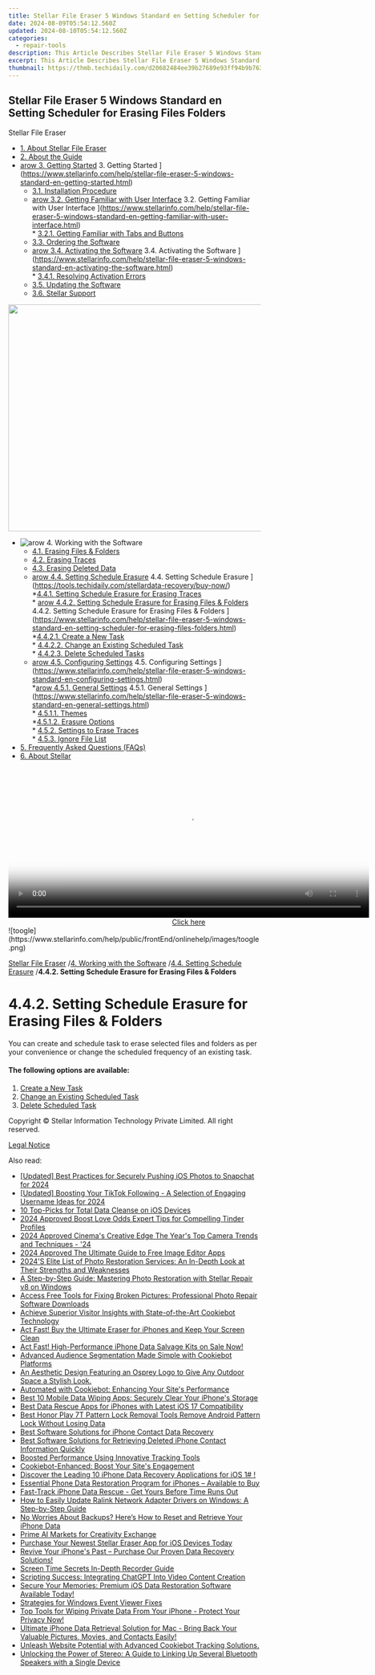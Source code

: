 ```yaml
---
title: Stellar File Eraser 5 Windows Standard en Setting Scheduler for Erasing Files Folders
date: 2024-08-09T05:54:12.560Z
updated: 2024-08-10T05:54:12.560Z
categories:
  - repair-tools
description: This Article Describes Stellar File Eraser 5 Windows Standard en Setting Scheduler for Erasing Files Folders
excerpt: This Article Describes Stellar File Eraser 5 Windows Standard en Setting Scheduler for Erasing Files Folders
thumbnail: https://thmb.techidaily.com/d20682484ee39b27689e93ff94b9b7638592055fcb925a693073d87e930189fb.jpg
---
```


## Stellar File Eraser 5 Windows Standard en Setting Scheduler for Erasing Files Folders

Stellar File Eraser

* [1. About Stellar File Eraser](https://tools.techidaily.com/stellardata-recovery/buy-now/)
* [2. About the Guide](https://tools.techidaily.com/stellardata-recovery/buy-now/)
* [arow 3. Getting Started](https://www.stellarinfo.com/help/public/frontEnd/onlinehelp/images/arow.png) 3\. Getting Started ](https://www.stellarinfo.com/help/stellar-file-eraser-5-windows-standard-en-getting-started.html)  
  * [3.1. Installation Procedure](https://tools.techidaily.com/stellardata-recovery/buy-now/)  
  * [arow 3.2. Getting Familiar with User Interface](https://www.stellarinfo.com/help/public/frontEnd/onlinehelp/images/arow.png) 3.2\. Getting Familiar with User Interface ](https://www.stellarinfo.com/help/stellar-file-eraser-5-windows-standard-en-getting-familiar-with-user-interface.html)  
         * [3.2.1. Getting Familiar with Tabs and Buttons](https://tools.techidaily.com/stellardata-recovery/buy-now/)  
  * [3.3. Ordering the Software](https://tools.techidaily.com/stellardata-recovery/buy-now/)  
  * [arow 3.4. Activating the Software](https://www.stellarinfo.com/help/public/frontEnd/onlinehelp/images/arow.png) 3.4\. Activating the Software ](https://www.stellarinfo.com/help/stellar-file-eraser-5-windows-standard-en-activating-the-software.html)  
         * [3.4.1. Resolving Activation Errors](https://tools.techidaily.com/stellardata-recovery/buy-now/)  
  * [3.5. Updating the Software](https://tools.techidaily.com/stellardata-recovery/buy-now/)  
  * [3.6. Stellar Support](https://tools.techidaily.com/stellardata-recovery/buy-now/)
<!-- affiliate ads begin -->
<a href="https://ukaidot.sjv.io/c/5597632/1793234/19578" target="_top" id="1793234"><img src="//a.impactradius-go.com/display-ad/19578-1793234" border="0" alt="" width="678" height="452"/></a><img height="0" width="0" src="https://imp.pxf.io/i/5597632/1793234/19578" style="position:absolute;visibility:hidden;" border="0" />
<!-- affiliate ads end -->
* ![arow](https://www.stellarinfo.com/help/public/frontEnd/onlinehelp/images/arow.png) 4\. Working with the Software  
  * [4.1. Erasing Files & Folders](https://tools.techidaily.com/stellardata-recovery/buy-now/)  
  * [4.2. Erasing Traces](https://tools.techidaily.com/stellardata-recovery/buy-now/)  
  * [4.3. Erasing Deleted Data](https://tools.techidaily.com/stellardata-recovery/buy-now/)  
  * [arow 4.4. Setting Schedule Erasure](https://www.stellarinfo.com/help/public/frontEnd/onlinehelp/images/arow.png) 4.4\. Setting Schedule Erasure ](https://tools.techidaily.com/stellardata-recovery/buy-now/)  
         *[4.4.1. Setting Schedule Erasure for Erasing Traces](https://tools.techidaily.com/stellardata-recovery/buy-now/)  
         * [arow 4.4.2. Setting Schedule Erasure for Erasing Files & Folders](https://www.stellarinfo.com/help/public/frontEnd/onlinehelp/images/arow.png) 4.4.2\. Setting Schedule Erasure for Erasing Files & Folders ](https://www.stellarinfo.com/help/stellar-file-eraser-5-windows-standard-en-setting-scheduler-for-erasing-files-folders.html)  
                  *[4.4.2.1. Create a New Task](https://tools.techidaily.com/stellardata-recovery/buy-now/)  
                  * [4.4.2.2. Change an Existing Scheduled Task](https://tools.techidaily.com/stellardata-recovery/buy-now/)  
                  * [4.4.2.3. Delete Scheduled Tasks](https://tools.techidaily.com/stellardata-recovery/buy-now/)  
  * [arow 4.5. Configuring Settings](https://www.stellarinfo.com/help/public/frontEnd/onlinehelp/images/arow.png) 4.5\. Configuring Settings ](https://www.stellarinfo.com/help/stellar-file-eraser-5-windows-standard-en-configuring-settings.html)  
         *[arow 4.5.1. General Settings](https://www.stellarinfo.com/help/public/frontEnd/onlinehelp/images/arow.png) 4.5.1\. General Settings ](https://www.stellarinfo.com/help/stellar-file-eraser-5-windows-standard-en-general-settings.html)  
                  * [4.5.1.1. Themes](https://tools.techidaily.com/stellardata-recovery/buy-now/)  
                  *[4.5.1.2. Erasure Options](https://tools.techidaily.com/stellardata-recovery/buy-now/)  
         * [4.5.2. Settings to Erase Traces](https://tools.techidaily.com/stellardata-recovery/buy-now/)  
         * [4.5.3. Ignore File List](https://tools.techidaily.com/stellardata-recovery/buy-now/)
* [5. Frequently Asked Questions (FAQs)](https://www.stellarinfo.com/help/stellar-file-eraser-5-windows-standard-en-frequently-asked-questions-faqs.html)
* [6. About Stellar](https://tools.techidaily.com/stellardata-recovery/buy-now/)

<!-- affiliate ads begin -->
<span id="1993650">
					<video width="720" height="300" style="cursor:pointer"
           poster="//a.impactradius-go.com/display-clicktoplayimage/1993650.jpeg"
           onclick="if(!this.playClicked){this.play();this.setAttribute('controls',true);this.playClicked=true;}">
	   <source src="//a.impactradius-go.com/display-ad/22993-1993650">
	   <img src="//a.impactradius-go.com/display-clicktoplayimage/1993650.jpeg" style="border: none; height: 100%; width: 100%; object-fit: contain">
	</video>
	<div style="width:720px;text-align:center"><a href="javascript:window.open(decodeURIComponent('https%3A%2F%2Fhomestyler.sjv.io%2Fc%2F5597632%2F1993650%2F22993'), '_blank');void(0);">Click here</a></div>
</span>
<img height="0" width="0" src="https://imp.pxf.io/i/5597632/1993650/22993" style="position:absolute;visibility:hidden;" border="0" />
<!-- affiliate ads end -->
![toogle](https://www.stellarinfo.com/help/public/frontEnd/onlinehelp/images/toogle.png)

[Stellar File Eraser](https://tools.techidaily.com/stellardata-recovery/buy-now/) /[4. Working with the Software](https://tools.techidaily.com/stellardata-recovery/buy-now/) /[4.4. Setting Schedule Erasure](https://tools.techidaily.com/stellardata-recovery/buy-now/) /**4.4.2\. Setting Schedule Erasure for Erasing Files & Folders**

# **4.4.2\. Setting Schedule Erasure for Erasing Files & Folders**

 You can create and schedule task to erase selected files and folders as per your convenience or change the scheduled frequency of an existing task.

#### **The following options are available:**

1. [Create a New Task](https://westkiss.pxf.io/daqnaq)
2. [Change an Existing Scheduled Task](https://bluettide.pxf.io/ekmjb2)
3. [Delete Scheduled Task](https://turbotech.pxf.io/pyx4je)

 Copyright © Stellar Information Technology Private Limited. All right reserved.

[Legal Notice](https://tools.techidaily.com/stellardata-recovery/buy-now/)

<ins class="adsbygoogle"
     style="display:block"
     data-ad-format="autorelaxed"
     data-ad-client="ca-pub-7571918770474297"
     data-ad-slot="1223367746"></ins>



<ins class="adsbygoogle"
     style="display:block"
     data-ad-client="ca-pub-7571918770474297"
     data-ad-slot="8358498916"
     data-ad-format="auto"
     data-full-width-responsive="true"></ins>



<span class="atpl-alsoreadstyle">Also read:</span>
<div><ul>
<li><a href="https://snapchat-videos.techidaily.com/updated-best-practices-for-securely-pushing-ios-photos-to-snapchat-for-2024/"><u>[Updated] Best Practices for Securely Pushing iOS Photos to Snapchat for 2024</u></a></li>
<li><a href="https://tiktok-clips.techidaily.com/updated-boosting-your-tiktok-following-a-selection-of-engaging-username-ideas-for-2024/"><u>[Updated] Boosting Your TikTok Following - A Selection of Engaging Username Ideas for 2024</u></a></li>
<li><a href="https://data-safeguard.techidaily.com/10-top-picks-for-total-data-cleanse-on-ios-devices/"><u>10 Top-Picks for Total Data Cleanse on iOS Devices</u></a></li>
<li><a href="https://extra-lessons.techidaily.com/2024-approved-boost-love-odds-expert-tips-for-compelling-tinder-profiles/"><u>2024 Approved  Boost Love Odds  Expert Tips for Compelling Tinder Profiles</u></a></li>
<li><a href="https://extra-resources.techidaily.com/2024-approved-cinemas-creative-edge-the-years-top-camera-trends-and-techniques-24/"><u>2024 Approved  Cinema's Creative Edge  The Year's Top Camera Trends and Techniques - '24</u></a></li>
<li><a href="https://fox-access.techidaily.com/2024-approved-the-ultimate-guide-to-free-image-editor-apps/"><u>2024 Approved  The Ultimate Guide to Free Image Editor Apps</u></a></li>
<li><a href="https://data-safeguard.techidaily.com/2024s-elite-list-of-photo-restoration-services-an-in-depth-look-at-their-strengths-and-weaknesses/"><u>2024'S Elite List of Photo Restoration Services: An In-Depth Look at Their Strengths and Weaknesses</u></a></li>
<li><a href="https://data-safeguard.techidaily.com/a-step-by-step-guide-mastering-photo-restoration-with-stellar-repair-v8-on-windows/"><u>A Step-by-Step Guide: Mastering Photo Restoration with Stellar Repair v8 on Windows</u></a></li>
<li><a href="https://data-safeguard.techidaily.com/access-free-tools-for-fixing-broken-pictures-professional-photo-repair-software-downloads/"><u>Access Free Tools for Fixing Broken Pictures: Professional Photo Repair Software Downloads</u></a></li>
<li><a href="https://data-safeguard.techidaily.com/achieve-superior-visitor-insights-with-state-of-the-art-cookiebot-technology/"><u>Achieve Superior Visitor Insights with State-of-the-Art Cookiebot Technology</u></a></li>
<li><a href="https://data-safeguard.techidaily.com/act-fast-buy-the-ultimate-eraser-for-iphones-and-keep-your-screen-clean/"><u>Act Fast! Buy the Ultimate Eraser for iPhones and Keep Your Screen Clean</u></a></li>
<li><a href="https://data-safeguard.techidaily.com/act-fast-high-performance-iphone-data-salvage-kits-on-sale-now/"><u>Act Fast! High-Performance iPhone Data Salvage Kits on Sale Now!</u></a></li>
<li><a href="https://data-safeguard.techidaily.com/advanced-audience-segmentation-made-simple-with-cookiebot-platforms/"><u>Advanced Audience Segmentation Made Simple with Cookiebot Platforms</u></a></li>
<li><a href="https://buynow-help.techidaily.com/an-aesthetic-design-featuring-an-osprey-logo-to-give-any-outdoor-space-a-stylish-look/"><u>An Aesthetic Design Featuring an Osprey Logo to Give Any Outdoor Space a Stylish Look.</u></a></li>
<li><a href="https://data-safeguard.techidaily.com/automated-with-cookiebot-enhancing-your-sites-performance/"><u>Automated with Cookiebot: Enhancing Your Site's Performance</u></a></li>
<li><a href="https://data-safeguard.techidaily.com/best-10-mobile-data-wiping-apps-securely-clear-your-iphones-storage/"><u>Best 10 Mobile Data Wiping Apps: Securely Clear Your iPhone's Storage</u></a></li>
<li><a href="https://data-safeguard.techidaily.com/best-data-rescue-apps-for-iphones-with-latest-ios-17-compatibility/"><u>Best Data Rescue Apps for iPhones with Latest iOS 17 Compatibility</u></a></li>
<li><a href="https://unlock-android.techidaily.com/best-honor-play-7t-pattern-lock-removal-tools-remove-android-pattern-lock-without-losing-data-by-drfone-android/"><u>Best Honor Play 7T Pattern Lock Removal Tools Remove Android Pattern Lock Without Losing Data</u></a></li>
<li><a href="https://data-safeguard.techidaily.com/best-software-solutions-for-iphone-contact-data-recovery/"><u>Best Software Solutions for iPhone Contact Data Recovery</u></a></li>
<li><a href="https://data-safeguard.techidaily.com/best-software-solutions-for-retrieving-deleted-iphone-contact-information-quickly/"><u>Best Software Solutions for Retrieving Deleted iPhone Contact Information Quickly</u></a></li>
<li><a href="https://data-safeguard.techidaily.com/boosted-performance-using-innovative-tracking-tools/"><u>Boosted Performance Using Innovative Tracking Tools</u></a></li>
<li><a href="https://data-safeguard.techidaily.com/1721266760797-cookiebot-enhanced-boost-your-sites-engagement/"><u>Cookiebot-Enhanced: Boost Your Site's Engagement</u></a></li>
<li><a href="https://data-safeguard.techidaily.com/1721266787606-discover-the-leading-10-iphone-data-recovery-applications-for-ios-1/"><u>Discover the Leading 10 iPhone Data Recovery Applications for iOS 1# !</u></a></li>
<li><a href="https://data-safeguard.techidaily.com/1721267346366-essential-phone-data-restoration-program-for-iphones-available-to-buy/"><u>Essential Phone Data Restoration Program for iPhones – Available to Buy</u></a></li>
<li><a href="https://data-safeguard.techidaily.com/1721267073178-fast-track-iphone-data-rescue-get-yours-before-time-runs-out/"><u>Fast-Track iPhone Data Rescue - Get Yours Before Time Runs Out</u></a></li>
<li><a href="https://hardware-help.techidaily.com/how-to-easily-update-ralink-network-adapter-drivers-on-windows-a-step-by-step-guide/"><u>How to Easily Update Ralink Network Adapter Drivers on Windows: A Step-by-Step Guide</u></a></li>
<li><a href="https://data-safeguard.techidaily.com/1721267252832-no-worries-about-backups-heres-how-to-reset-and-retrieve-your-iphone-data/"><u>No Worries About Backups? Here’s How to Reset and Retrieve Your iPhone Data</u></a></li>
<li><a href="https://tech-revival.techidaily.com/prime-ai-markets-for-creativity-exchange/"><u>Prime AI Markets for Creativity Exchange</u></a></li>
<li><a href="https://data-safeguard.techidaily.com/1721266256742-purchase-your-newest-stellar-eraser-app-for-ios-devices-today/"><u>Purchase Your Newest Stellar Eraser App for iOS Devices Today</u></a></li>
<li><a href="https://data-safeguard.techidaily.com/1721266933134-revive-your-iphones-past-purchase-our-proven-data-recovery-solutions/"><u>Revive Your iPhone's Past – Purchase Our Proven Data Recovery Solutions!</u></a></li>
<li><a href="https://remote-screen-capture.techidaily.com/screen-time-secrets-in-depth-recorder-guide/"><u>Screen Time Secrets  In-Depth Recorder Guide</u></a></li>
<li><a href="https://tech-hub.techidaily.com/scripting-success-integrating-chatgpt-into-video-content-creation/"><u>Scripting Success: Integrating ChatGPT Into Video Content Creation</u></a></li>
<li><a href="https://data-safeguard.techidaily.com/1721267285938-secure-your-memories-premium-ios-data-restoration-software-available-today/"><u>Secure Your Memories: Premium iOS Data Restoration Software Available Today!</u></a></li>
<li><a href="https://win11.techidaily.com/strategies-for-windows-event-viewer-fixes/"><u>Strategies for Windows Event Viewer Fixes</u></a></li>
<li><a href="https://data-safeguard.techidaily.com/1721266329761-top-tools-for-wiping-private-data-from-your-iphone-protect-your-privacy-now/"><u>Top Tools for Wiping Private Data From Your iPhone - Protect Your Privacy Now!</u></a></li>
<li><a href="https://data-safeguard.techidaily.com/1721267173928-ultimate-iphone-data-retrieval-solution-for-mac-bring-back-your-valuable-pictures-movies-and-contacts-easily/"><u>Ultimate iPhone Data Retrieval Solution for Mac - Bring Back Your Valuable Pictures, Movies, and Contacts Easily!</u></a></li>
<li><a href="https://data-safeguard.techidaily.com/1721268186627-unleash-website-potential-with-advanced-cookiebot-tracking-solutions/"><u>Unleash Website Potential with Advanced Cookiebot Tracking Solutions.</u></a></li>
<li><a href="https://techno-recovery.techidaily.com/unlocking-the-power-of-stereo-a-guide-to-linking-up-several-bluetooth-speakers-with-a-single-device/"><u>Unlocking the Power of Stereo: A Guide to Linking Up Several Bluetooth Speakers with a Single Device</u></a></li>
</ul></div>

